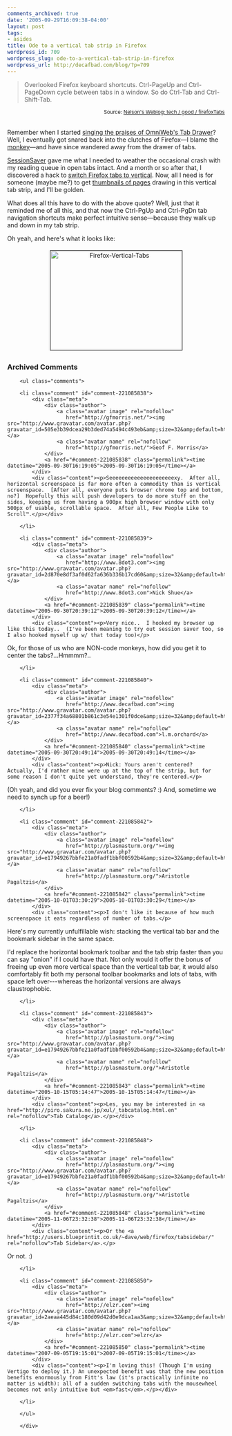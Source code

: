 ```yaml
---
comments_archived: true
date: '2005-09-29T16:09:38-04:00'
layout: post
tags:
- asides
title: Ode to a vertical tab strip in Firefox
wordpress_id: 709
wordpress_slug: ode-to-a-vertical-tab-strip-in-firefox
wordpress_url: http://decafbad.com/blog/?p=709
---
```

<blockquote cite="http://www.nelson.monkey.org/~nelson/weblog/tech/good/firefoxTabs.html">Overlooked Firefox keyboard shortcuts. Ctrl-PageUp and Ctrl-PageDown cycle between tabs in a window. So do Ctrl-Tab and Ctrl-Shift-Tab.</blockquote><small style="text-align:right; display:block">Source: <a href="http://www.nelson.monkey.org/~nelson/weblog/tech/good/firefoxTabs.html">Nelson's Weblog: tech / good / firefoxTabs</a></small><br />

Remember when I started [singing the praises of OmniWeb's Tab Drawer][bb]?  Well, I eventually got snared back into the clutches of Firefox—I blame the [monkey][gm]—and have since wandered away from the drawer of tabs.  

[SessionSaver][ss] gave me what I needed to weather the occasional crash with my reading queue in open tabs intact.  And a month or so after that, I discovered a hack to [switch Firefox tabs to vertical][vert].  Now, all I need is for someone (maybe me?) to get [thumbnails of pages][thumb] drawing in this vertical tab strip, and I'll be golden.

What does all this have to do with the above quote?  Well, just that it reminded me of all this, and that now the Ctrl-PgUp and Ctrl-PgDn tab navigation shortcuts make perfect intuitive sense—because they walk up and down in my tab strip.

Oh yeah, and here's what it looks like:

<a href="http://www.decafbad.com/blog_attachments/firefox-vertical-tabs.jpg" onclick="window.open('http://www.decafbad.com/blog_attachments/firefox-vertical-tabs.jpg','popup','width=984,height=742,scrollbars=no,resizable=yes,toolbar=no,directories=no,location=no,menubar=no,status=yes,left=0,top=0');return false" style="display:block; text-align:center"><img src="http://www.decafbad.com/blog_attachments/firefox-vertical-tabs-tm.jpg" height="230" width="305" border="1" hspace="4" vspace="4" alt="Firefox-Vertical-Tabs" style="margin: 5px" /></a>

[vert]: http://kb.mozillazine.org/Move_the_tabbar_(Firefox)
[bb]: http://decafbad.com/blog/2005/03/18/briefly-briefly
[gm]: http://greasemonkey.mozdev.org/
[ss]: https://addons.mozilla.org/extensions/moreinfo.php?id=436
[thumb]: http://weblogs.mozillazine.org/roc/archives/2005/05/rendering_web_p.html

<div id="comments" class="comments archived-comments">
            <h3>Archived Comments</h3>
            
        <ul class="comments">
            
        <li class="comment" id="comment-221085838">
            <div class="meta">
                <div class="author">
                    <a class="avatar image" rel="nofollow" 
                       href="http://gfmorris.net/"><img src="http://www.gravatar.com/avatar.php?gravatar_id=505e3b39dcea29b3ded74a5494c493eb&amp;size=32&amp;default=http://mediacdn.disqus.com/1320279820/images/noavatar32.png"/></a>
                    <a class="avatar name" rel="nofollow" 
                       href="http://gfmorris.net/">Geof F. Morris</a>
                </div>
                <a href="#comment-221085838" class="permalink"><time datetime="2005-09-30T16:19:05">2005-09-30T16:19:05</time></a>
            </div>
            <div class="content"><p>Seeeeeeeeeeeeeeeeeeeeexy.  After all, horizontal screenspace is far more often a commodity than is vertical screenspace.  [After all, everyone puts browser chrome top and bottom, no?]  Hopefully this will push developers to do more stuff on the sides, keeping us from having a 900px high browser window with only 500px of usable, scrollable space.  After all, Few People Like to Scroll™.</p></div>
            
        </li>
    
        <li class="comment" id="comment-221085839">
            <div class="meta">
                <div class="author">
                    <a class="avatar image" rel="nofollow" 
                       href="http://www.8dot3.com"><img src="http://www.gravatar.com/avatar.php?gravatar_id=2d870e8df3af0d62fa636b336b17cd60&amp;size=32&amp;default=http://mediacdn.disqus.com/1320279820/images/noavatar32.png"/></a>
                    <a class="avatar name" rel="nofollow" 
                       href="http://www.8dot3.com">Nick Shue</a>
                </div>
                <a href="#comment-221085839" class="permalink"><time datetime="2005-09-30T20:39:12">2005-09-30T20:39:12</time></a>
            </div>
            <div class="content"><p>Very nice..  I hooked my browser up like this today..  (I've been meaning to try out session saver too, so I also hooked myself up w/ that today too)</p>

<p>Ok, for those of us who are NON-code monkeys, how did you get it to center the tabs?...Hmmmm?..</p></div>
            
        </li>
    
        <li class="comment" id="comment-221085840">
            <div class="meta">
                <div class="author">
                    <a class="avatar image" rel="nofollow" 
                       href="http://www.decafbad.com"><img src="http://www.gravatar.com/avatar.php?gravatar_id=2377f34a68801b861c3e54e1301f0dce&amp;size=32&amp;default=http://mediacdn.disqus.com/1320279820/images/noavatar32.png"/></a>
                    <a class="avatar name" rel="nofollow" 
                       href="http://www.decafbad.com">l.m.orchard</a>
                </div>
                <a href="#comment-221085840" class="permalink"><time datetime="2005-09-30T20:49:14">2005-09-30T20:49:14</time></a>
            </div>
            <div class="content"><p>Nick: Yours aren't centered?  Actually, I'd rather mine were up at the top of the strip, but for some reason I don't quite yet understand, they're centered.</p>

<p>(Oh yeah, and did you ever fix your blog comments?  :)  And, sometime we need to synch up for a beer!)</p></div>
            
        </li>
    
        <li class="comment" id="comment-221085842">
            <div class="meta">
                <div class="author">
                    <a class="avatar image" rel="nofollow" 
                       href="http://plasmasturm.org/"><img src="http://www.gravatar.com/avatar.php?gravatar_id=e17949267bbfe21a0fadf1bbf00592b4&amp;size=32&amp;default=http://mediacdn.disqus.com/1320279820/images/noavatar32.png"/></a>
                    <a class="avatar name" rel="nofollow" 
                       href="http://plasmasturm.org/">Aristotle Pagaltzis</a>
                </div>
                <a href="#comment-221085842" class="permalink"><time datetime="2005-10-01T03:30:29">2005-10-01T03:30:29</time></a>
            </div>
            <div class="content"><p>I don't like it because of how much screenspace it eats regardless of number of tabs.</p>

<p>Here's my currently unfulfillable wish: stacking the vertical tab bar and the bookmark sidebar in the same space.</p>

<p>I'd replace the horizontal bookmark toolbar and the tab strip faster than you can say "onion" if I could have that. Not only would it offer the bonus of freeing up even more vertical space than the vertical tab bar, it would also comfortably fit both my personal toolbar bookmarks and lots of tabs, with space left over---whereas the horizontal versions are always claustrophobic.</p></div>
            
        </li>
    
        <li class="comment" id="comment-221085843">
            <div class="meta">
                <div class="author">
                    <a class="avatar image" rel="nofollow" 
                       href="http://plasmasturm.org/"><img src="http://www.gravatar.com/avatar.php?gravatar_id=e17949267bbfe21a0fadf1bbf00592b4&amp;size=32&amp;default=http://mediacdn.disqus.com/1320279820/images/noavatar32.png"/></a>
                    <a class="avatar name" rel="nofollow" 
                       href="http://plasmasturm.org/">Aristotle Pagaltzis</a>
                </div>
                <a href="#comment-221085843" class="permalink"><time datetime="2005-10-15T05:14:47">2005-10-15T05:14:47</time></a>
            </div>
            <div class="content"><p>Les, you may be interested in <a href="http://piro.sakura.ne.jp/xul/_tabcatalog.html.en" rel="nofollow">Tab Catalog</a>.</p></div>
            
        </li>
    
        <li class="comment" id="comment-221085848">
            <div class="meta">
                <div class="author">
                    <a class="avatar image" rel="nofollow" 
                       href="http://plasmasturm.org/"><img src="http://www.gravatar.com/avatar.php?gravatar_id=e17949267bbfe21a0fadf1bbf00592b4&amp;size=32&amp;default=http://mediacdn.disqus.com/1320279820/images/noavatar32.png"/></a>
                    <a class="avatar name" rel="nofollow" 
                       href="http://plasmasturm.org/">Aristotle Pagaltzis</a>
                </div>
                <a href="#comment-221085848" class="permalink"><time datetime="2005-11-06T23:32:38">2005-11-06T23:32:38</time></a>
            </div>
            <div class="content"><p>Or the <a href="http://users.blueprintit.co.uk/~dave/web/firefox/tabsidebar/" rel="nofollow">Tab Sidebar</a>.</p>

<p>Or not. :)</p></div>
            
        </li>
    
        <li class="comment" id="comment-221085850">
            <div class="meta">
                <div class="author">
                    <a class="avatar image" rel="nofollow" 
                       href="http://elzr.com"><img src="http://www.gravatar.com/avatar.php?gravatar_id=2aeaa445d84c180d09d42d0e9dca1aa3&amp;size=32&amp;default=http://mediacdn.disqus.com/1320279820/images/noavatar32.png"/></a>
                    <a class="avatar name" rel="nofollow" 
                       href="http://elzr.com">elzr</a>
                </div>
                <a href="#comment-221085850" class="permalink"><time datetime="2007-09-05T19:15:01">2007-09-05T19:15:01</time></a>
            </div>
            <div class="content"><p>I'm loving this! (Though I'm using Vertigo to deploy it.) An unexpected benefit was that the new position benefits enormously from Fitt's law (it's practically infinite no matter is width): all of a sudden switching tabs with the mousewheel becomes not only intuitive but <em>fast</em>.</p></div>
            
        </li>
    
        </ul>
    
        </div>
    